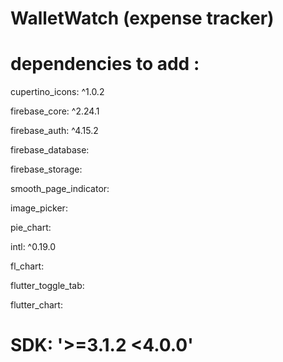 # WalletWatch (expense tracker)

# dependencies to add :
  cupertino_icons: ^1.0.2
  
  firebase_core: ^2.24.1
  
  firebase_auth: ^4.15.2
  
  firebase_database: 
  
  firebase_storage: 
  
  smooth_page_indicator: 
  
  image_picker: 
  
  pie_chart: 
  
  intl: ^0.19.0
  
  fl_chart: 
  
  flutter_toggle_tab:
  
  flutter_chart:
  
# SDK:  '>=3.1.2 <4.0.0'
